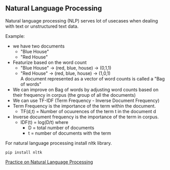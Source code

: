 ## Natural Language Processing

Natural language processing (NLP) serves lot of usecases when dealing with text or unstructured text data.  

Example:
* we have two documents
  * "Blue House"
  * "Red House"
* Featurize based on the word count
  * "Blue House" -> (red, blue, house) -> (0,1,1)
  * "Red House" -> (red, blue, house) -> (1,0,1)  
A document represented as a vector of word counts is called a "Bag of words"
* We can improve on Bag of words by adjusting word counts based on their frequency in corpus (the group of all the documents)
* We can use TF-IDF (Term Frequency - Inverse Document Frequency)
* Term Frequency is the importance of the term within the document.
  * TF(d,t) = Number of ocuurences of the term t in the document d
* Inverse document frequency is the importance of the term in corpus.
  * IDF(t) = log(D/t) where  
    * D = total number of documents
    * t = number of documents with the term   

For natural language processing install nltk library.

`pip install nltk`

[Practice on Natural Language Processing](./18.Natural-Language-Processing/natural-language-processing.ipynb)
